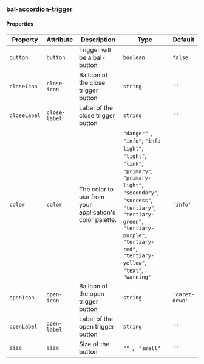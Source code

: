 ### bal-accordion-trigger
 
#### Properties

| Property     | Attribute     | Description                                             | Type                                                                                                                                                                                                                                                                     | Default        |
| ------------ | ------------- | ------------------------------------------------------- | ------------------------------------------------------------------------------------------------------------------------------------------------------------------------------------------------------------------------------------------------------------------------ | -------------- |
| `button`     | `button`      | Trigger will be a bal-button                            | `boolean`                                                                                                                                                                                                                                                                | `false`        |
| `closeIcon`  | `close-icon`  | BalIcon of the close trigger button                     | `string`                                                                                                                                                                                                                                                                 | `''`           |
| `closeLabel` | `close-label` | Label of the close trigger button                       | `string`                                                                                                                                                                                                                                                                 | `''`           |
| `color`      | `color`       | The color to use from your application's color palette. | `"danger" `, ` "info" `, ` "info-light" `, ` "light" `, ` "link" `, ` "primary" `, ` "primary-light" `, ` "secondary" `, ` "success" `, ` "tertiary" `, ` "tertiary-green" `, ` "tertiary-purple" `, ` "tertiary-red" `, ` "tertiary-yellow" `, ` "text" `, ` "warning"` | `'info'`       |
| `openIcon`   | `open-icon`   | BalIcon of the open trigger button                      | `string`                                                                                                                                                                                                                                                                 | `'caret-down'` |
| `openLabel`  | `open-label`  | Label of the open trigger button                        | `string`                                                                                                                                                                                                                                                                 | `''`           |
| `size`       | `size`        | Size of the button                                      | `"" `, ` "small"`                                                                                                                                                                                                                                                        | `''`           |


 